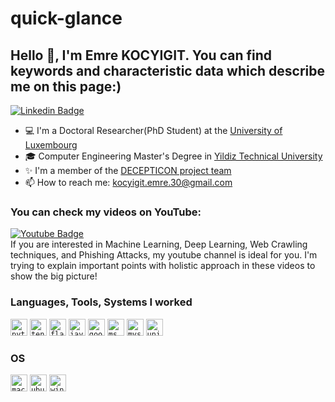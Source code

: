 # quick-glance

## Hello 👋, I'm Emre KOCYIGIT. You can find keywords and characteristic data which describe me on this page:)

[![Linkedin Badge](https://img.shields.io/badge/-LinkedIn-0e76a8?style=flat-square&logo=Linkedin&logoColor=white)](https://linkedin.com/in/kocyigitemre)

<ul>
  <li> 💻 I'm a Doctoral Researcher(PhD Student) at the <a href="https://wwwfr.uni.lu/snt">University of Luxembourg</a> </li>
  <li> 🎓 Computer Engineering Master's Degree in <a href="https://yildiz.edu.tr/">Yildiz Technical University</a> </li>
  <li> ✨ I'm a member of the <a href="https://irisc-lab.uni.lu/deceptive-patterns-online-decepticon-2021-24/">DECEPTICON project team</a> </li>
  <li> 📫 How to reach me: <a href="mailto: kocyigit.emre.30@gmail.com">kocyigit.emre.30@gmail.com</a> </li>
</li>
</ul>

### You can check my videos on YouTube: 
[![Youtube Badge](https://img.shields.io/badge/YouTube-FF0000?style=for-the-badge&logo=youtube&logoColor=white)](https://www.youtube.com/channel/UCdFkncGwUMHewZ0Yy11Ca6Q)
<br>
If you are interested in Machine Learning, Deep Learning, Web Crawling techniques, and Phishing Attacks, my youtube channel is ideal for you. I'm trying to explain important points with holistic approach in these videos to show the big picture!

### Languages, Tools, Systems I worked

<code><img height="27" src="https://img.shields.io/badge/Python-14354C?style=for-the-badge&logo=python&logoColor=white" alt="python"></code>
<code><img height="27" src="https://img.shields.io/badge/TensorFlow-FF6F00?style=for-the-badge&logo=tensorflow&logoColor=white" alt="tensorflow"></code>
<code><img height="27" src="https://img.shields.io/badge/Flask-000000?style=for-the-badge&logo=flask&logoColor=white" alt="flask"></code>
<code><img height="27" src="https://img.shields.io/badge/Java-ED8B00?style=for-the-badge&logo=java&logoColor=white" alt="java"></code>
<code><img height="27" src="https://img.shields.io/badge/Google_Cloud-4285F4?style=for-the-badge&logo=google-cloud&logoColor=white" alt="google_cloud"></code>
<code><img height="27" src="https://img.shields.io/badge/Microsoft_Office-D83B01?style=for-the-badge&logo=microsoft-office&logoColor=white" alt="ms_office"></code>
<code><img height="27" src="https://img.shields.io/badge/MySQL-00000F?style=for-the-badge&logo=mysql&logoColor=white" alt="mysql"></code>
<code><img height="27" src="https://img.shields.io/badge/Unity-100000?style=for-the-badge&logo=unity&logoColor=white" alt="unity"></code>

### OS
<code><img height="27" src="https://img.shields.io/badge/mac%20os-000000?style=for-the-badge&logo=apple&logoColor=white" alt="mac_ios"></code>
<code><img height="27" src="https://img.shields.io/badge/Ubuntu-E95420?style=for-the-badge&logo=ubuntu&logoColor=white" alt="ubuntu"></code>
<code><img height="27" src="https://img.shields.io/badge/Windows-0078D6?style=for-the-badge&logo=windows&logoColor=white" alt="windows"></code>
